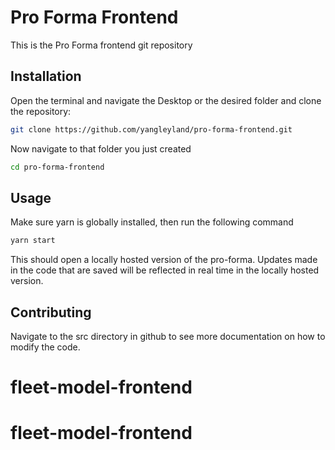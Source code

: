 # Pro Forma Frontend

This is the Pro Forma frontend git repository

## Installation

Open the terminal and navigate the Desktop or the desired folder and clone the repository:

```bash
git clone https://github.com/yangleyland/pro-forma-frontend.git
```
Now navigate to that folder you just created

```bash
cd pro-forma-frontend
```
## Usage


Make sure yarn is globally installed, then run the following command
```python
yarn start
```
This should open a locally hosted version of the pro-forma. Updates made in the code that are saved will be reflected in real time in the locally hosted version.


## Contributing
Navigate to the src directory in github to see more documentation on how to modify the code.
# fleet-model-frontend
# fleet-model-frontend
